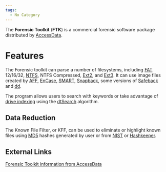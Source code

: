 ```yaml
---
tags:
  - No Category
---
```

The **Forensic Toolkit** (**FTK**) is a commercial forensic software
package distributed by [AccessData](accessdata.md).

# Features

The Forensic toolkit can parse a number of filesystems, including
[FAT](fat.md) 12/16/32, [NTFS](NTFS "wikilink"), NTFS
Compressed, [Ext2](ext2.md), and [Ext3](Ext3 "wikilink"). It can
use image files created by [AFF](aff.md),
[EnCase](encase.md), [SMART](SMART "wikilink"),
[Snapback](snapback.md), some versions of
[Safeback](safeback.md) and [dd](dd "wikilink").

The program allows users to search with keywords or take advantage of
[drive indexing](drive_indexing.md) using the
[dtSearch](dtsearch.md) algorithm.

## Data Reduction

The Known File Filter, or KFF, can be used to eliminate or highlight
known files using [MD5](md5.md) hashes generated by user or from
[NIST](national_software_reference_library.md) or
[Hashkeeper](hashkeeper.md).

## External Links

[Forensic Toolkit information from
AccessData](http://www.accessdata.com/forensictoolkit.html)